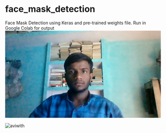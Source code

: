 # face_mask_detection
Face Mask Detection using Keras and pre-trained weights file. Run in Google Colab for output
<img src ="aviwithout.jpg">

![aviwith](https://user-images.githubusercontent.com/74523129/156721747-f61ea4a6-3bab-4b00-8641-1539bb0814a8.jpg)
